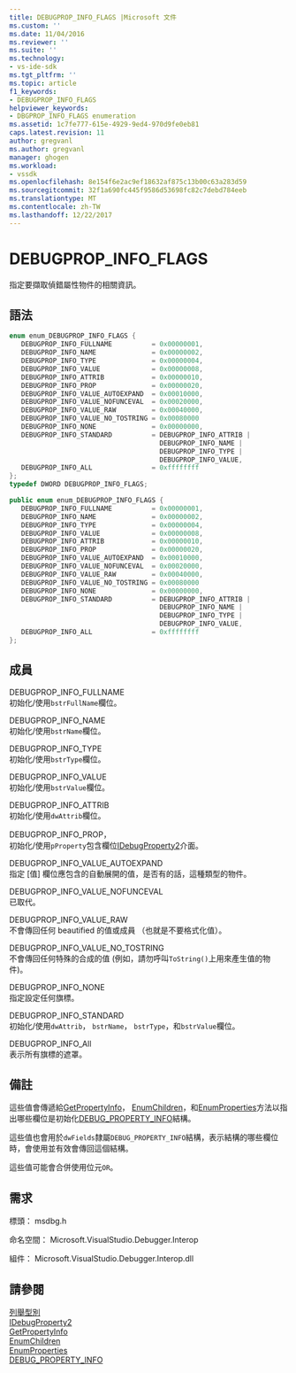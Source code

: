 ```yaml
---
title: DEBUGPROP_INFO_FLAGS |Microsoft 文件
ms.custom: ''
ms.date: 11/04/2016
ms.reviewer: ''
ms.suite: ''
ms.technology:
- vs-ide-sdk
ms.tgt_pltfrm: ''
ms.topic: article
f1_keywords:
- DEBUGPROP_INFO_FLAGS
helpviewer_keywords:
- DBGPROP_INFO_FLAGS enumeration
ms.assetid: 1c7fe777-615e-4929-9ed4-970d9fe0eb81
caps.latest.revision: 11
author: gregvanl
ms.author: gregvanl
manager: ghogen
ms.workload:
- vssdk
ms.openlocfilehash: 8e154f6e2ac9ef18632af875c13b00c63a283d59
ms.sourcegitcommit: 32f1a690fc445f9586d53698fc82c7debd784eeb
ms.translationtype: MT
ms.contentlocale: zh-TW
ms.lasthandoff: 12/22/2017
---
```

# <a name="debugpropinfoflags"></a>DEBUGPROP_INFO_FLAGS
指定要擷取偵錯屬性物件的相關資訊。  
  
## <a name="syntax"></a>語法  
  
```cpp  
enum enum_DEBUGPROP_INFO_FLAGS {   
   DEBUGPROP_INFO_FULLNAME          = 0x00000001,  
   DEBUGPROP_INFO_NAME              = 0x00000002,  
   DEBUGPROP_INFO_TYPE              = 0x00000004,  
   DEBUGPROP_INFO_VALUE             = 0x00000008,  
   DEBUGPROP_INFO_ATTRIB            = 0x00000010,  
   DEBUGPROP_INFO_PROP              = 0x00000020,  
   DEBUGPROP_INFO_VALUE_AUTOEXPAND  = 0x00010000,  
   DEBUGPROP_INFO_VALUE_NOFUNCEVAL  = 0x00020000,  
   DEBUGPROP_INFO_VALUE_RAW         = 0x00040000,  
   DEBUGPROP_INFO_VALUE_NO_TOSTRING = 0x00080000  
   DEBUGPROP_INFO_NONE              = 0x00000000,  
   DEBUGPROP_INFO_STANDARD          = DEBUGPROP_INFO_ATTRIB |  
                                      DEBUGPROP_INFO_NAME |  
                                      DEBUGPROP_INFO_TYPE |  
                                      DEBUGPROP_INFO_VALUE,  
   DEBUGPROP_INFO_ALL               = 0xffffffff  
};  
typedef DWORD DEBUGPROP_INFO_FLAGS;  
```  
  
```csharp  
public enum enum_DEBUGPROP_INFO_FLAGS {   
   DEBUGPROP_INFO_FULLNAME          = 0x00000001,  
   DEBUGPROP_INFO_NAME              = 0x00000002,  
   DEBUGPROP_INFO_TYPE              = 0x00000004,  
   DEBUGPROP_INFO_VALUE             = 0x00000008,  
   DEBUGPROP_INFO_ATTRIB            = 0x00000010,  
   DEBUGPROP_INFO_PROP              = 0x00000020,  
   DEBUGPROP_INFO_VALUE_AUTOEXPAND  = 0x00010000,  
   DEBUGPROP_INFO_VALUE_NOFUNCEVAL  = 0x00020000,  
   DEBUGPROP_INFO_VALUE_RAW         = 0x00040000,  
   DEBUGPROP_INFO_VALUE_NO_TOSTRING = 0x00080000  
   DEBUGPROP_INFO_NONE              = 0x00000000,  
   DEBUGPROP_INFO_STANDARD          = DEBUGPROP_INFO_ATTRIB |  
                                      DEBUGPROP_INFO_NAME |  
                                      DEBUGPROP_INFO_TYPE |  
                                      DEBUGPROP_INFO_VALUE,  
   DEBUGPROP_INFO_ALL               = 0xffffffff  
};  
```  
  
## <a name="members"></a>成員  
 DEBUGPROP_INFO_FULLNAME  
 初始化/使用`bstrFullName`欄位。  
  
 DEBUGPROP_INFO_NAME  
 初始化/使用`bstrName`欄位。  
  
 DEBUGPROP_INFO_TYPE  
 初始化/使用`bstrType`欄位。  
  
 DEBUGPROP_INFO_VALUE  
 初始化/使用`bstrValue`欄位。  
  
 DEBUGPROP_INFO_ATTRIB  
 初始化/使用`dwAttrib`欄位。  
  
 DEBUGPROP_INFO_PROP，  
 初始化/使用`pProperty`包含欄位[IDebugProperty2](../../../extensibility/debugger/reference/idebugproperty2.md)介面。  
  
 DEBUGPROP_INFO_VALUE_AUTOEXPAND  
 指定 [值] 欄位應包含的自動展開的值，是否有的話，這種類型的物件。  
  
 DEBUGPROP_INFO_VALUE_NOFUNCEVAL  
 已取代。  
  
 DEBUGPROP_INFO_VALUE_RAW  
 不會傳回任何 beautified 的值或成員 （也就是不要格式化值）。  
  
 DEBUGPROP_INFO_VALUE_NO_TOSTRING  
 不會傳回任何特殊的合成的值 (例如，請勿呼叫`ToString()`上用來產生值的物件)。  
  
 DEBUGPROP_INFO_NONE  
 指定設定任何旗標。  
  
 DEBUGPROP_INFO_STANDARD  
 初始化/使用`dwAttrib`， `bstrName`， `bstrType`，和`bstrValue`欄位。  
  
 DEBUGPROP_INFO_All  
 表示所有旗標的遮罩。  
  
## <a name="remarks"></a>備註  
 這些值會傳遞給[GetPropertyInfo](../../../extensibility/debugger/reference/idebugproperty2-getpropertyinfo.md)， [EnumChildren](../../../extensibility/debugger/reference/idebugproperty2-enumchildren.md)，和[EnumProperties](../../../extensibility/debugger/reference/idebugstackframe2-enumproperties.md)方法以指出哪些欄位是初始化[DEBUG_PROPERTY_INFO](../../../extensibility/debugger/reference/debug-property-info.md)結構。  
  
 這些值也會用於`dwFields`隸屬`DEBUG_PROPERTY_INFO`結構，表示結構的哪些欄位時，會使用並有效會傳回這個結構。  
  
 這些值可能會合併使用位元`OR`。  
  
## <a name="requirements"></a>需求  
 標頭： msdbg.h  
  
 命名空間： Microsoft.VisualStudio.Debugger.Interop  
  
 組件： Microsoft.VisualStudio.Debugger.Interop.dll  
  
## <a name="see-also"></a>請參閱  
 [列舉型別](../../../extensibility/debugger/reference/enumerations-visual-studio-debugging.md)   
 [IDebugProperty2](../../../extensibility/debugger/reference/idebugproperty2.md)   
 [GetPropertyInfo](../../../extensibility/debugger/reference/idebugproperty2-getpropertyinfo.md)   
 [EnumChildren](../../../extensibility/debugger/reference/idebugproperty2-enumchildren.md)   
 [EnumProperties](../../../extensibility/debugger/reference/idebugstackframe2-enumproperties.md)   
 [DEBUG_PROPERTY_INFO](../../../extensibility/debugger/reference/debug-property-info.md)